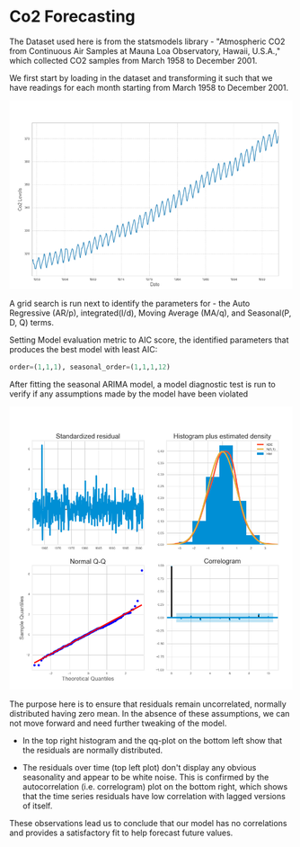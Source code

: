 # Co2 Forecasting

The Dataset used here is from the statsmodels library - "Atmospheric CO2 from Continuous Air Samples at Mauna Loa Observatory, Hawaii, U.S.A.," which collected CO2 samples from March 1958 to December 2001. 

We first start by loading in the dataset and transforming it such that we have readings for each month starting from March 1958 to December 2001.

![Co2 Time Series](figures/co2_time_series.png)

A grid search is run next to identify the parameters for - the Auto Regressive (AR/p), integrated(I/d), Moving Average (MA/q), and Seasonal(P, D, Q) terms.

Setting Model evaluation metric to AIC score, the identified parameters that produces the best model with least AIC:
``` python
order=(1,1,1), seasonal_order=(1,1,1,12)
```

After fitting the seasonal ARIMA model, a model diagnostic test is run to verify if any assumptions made by the model have been violated

![model_diagnostics](figures/model_diagnostics.png)

The purpose here is to ensure that residuals remain uncorrelated, normally distributed having zero mean. In the absence of these assumptions, we can not move forward and need further tweaking of the model.

- In the top right histogram and the qq-plot on the bottom left show that the residuals are normally distributed.

- The residuals over time (top left plot) don't display any obvious seasonality and appear to be white noise. This is confirmed by the autocorrelation (i.e. correlogram) plot on the bottom right, which shows that the time series residuals have low correlation with lagged versions of itself.

These observations lead us to conclude that our model has no correlations and provides a satisfactory fit to help forecast future values.


